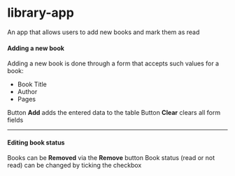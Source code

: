 # library-app
An app that allows users to add new books and mark them as read

#### Adding a new book
Adding a new book is done through a form that accepts such values for a book:
- Book Title
- Author 
- Pages

Button **Add** adds the entered data to the table
Button **Clear** clears all form fields

---

#### Editing book status
Books can be **Removed** via the **Remove** button
Book status (read or not read) can be changed by ticking the checkbox
